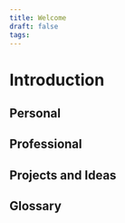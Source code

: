 ```yaml
---
title: Welcome
draft: false
tags:
---
```


# Introduction

## Personal

## Professional

## Projects and Ideas

## Glossary
